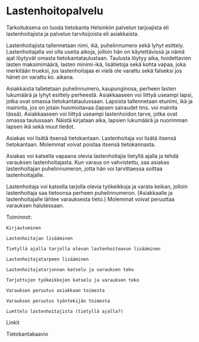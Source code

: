 # Lastenhoitopalvelu


Tarkoituksena on luoda tietokanta Helsinkiin palvelun tarjoajista eli lastenhoitajista ja palvelun tarvitsijoista eli asiakkaista.

Lastenhoitajista tallennetaan nimi, ikä, puhelinnumero sekä lyhyt esittely. Lastenhoitajalla voi olla useita aikoja, jolloin hän on käytettävissä ja nämä ajat löytyvät omasta tietokantataulustaan. Taulusta löytyy aika, hoidettavien lasten maksimimäärä, lasten minimi-ikä, lisätietoja sekä kohta vapaa, joka merkitään trueksi, jos lastenhoitajaa ei vielä ole varattu sekä falseksi jos hänet on varattu ko. aikana.

Asiakkaista talletetaan puhelinnumero, kaupunginosa, perheen lasten lukumäärä ja lyhyt esittely perheestä. Asiakkaaseen voi liittyä useampi lapsi, jotka ovat omassa tietokantataulussaan. Lapsista tallennetaan etunimi, ikä ja maininta, jos on jotain huomioitavaa (lapsen sairaudet tms. voi mainita tässä). Asiakkaaseen voi liittyä useampi lastenhoidon tarve, jotka ovat omassa taulussaan. Näistä kirjataan aika, lapsien lukumäärä ja nuorimman lapsen ikä sekä muut tiedot.

Asiakas voi lisätä itsensä tietokantaan. Lastenhoitaja voi lisätä itsensä tietokantaan. Molemmat voivat poistaa itsensä tietokannasta.

Asiakas voi katsella vapaana olevia lastenhoitajia tietyllä ajalla ja tehdä varauksen lastenhoitajasta. Kun varaus on vahvistettu, saa asiakas lastenhoitajan puhelinnumeron, jotta hän voi tarvittaessa soittaa lastenhoitajalle.

Lastenhoitaja voi katsella tarjolla olevia työkeikkoja ja varata keikan, jolloin lastenhoitaja saa tietoonsa perheen puhelinnumeron. (Asiakkaalle ja lastenhoitajalle lähtee varauksesta tieto.) Molemmat voivat peruuttaa varauksen halutessaan.

Toiminnot:

    Kirjautuminen

    Lastenhoitajan lisääminen

    Tietyllä ajalla tarjolla olevan lastenhoitoavun lisääminen

    Lastenhoitajatarpeen lisääminen

    Lastenhoitajatarjonnan katselu ja varauksen teko

    Tarjottujen työkeikkojen katselu ja varauksen teko

    Varauksen peruutus asiakkaan toimesta

    Varauksen peruutus työntekijän toimesta

    Luettelo lastenhoitajista (tietyllä ajalla?)

Linkit

Tietokantakaavio
